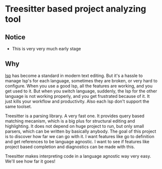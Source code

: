 # Treesitter based project analyzing tool

## Notice

- This is very very much early stage

## Why

[lsp](https://microsoft.github.io/language-server-protocol/) has become a standard in modern text editing.
But it's a hassle to manage lsp's for each language, sometimes they are broken, or very hard to configure.
When you use a good lsp, all the features are working, and you get used to it.
But when you switch language, suddenly, the lsp for the other language is not working properly, and you get frustrated because of it. 
It just kills your workflow and productivity. Also each lsp don't support the same toolset.

Treesitter is a parsing library. A very fast one.
It provides query based matching mecanism, which is a big plus for structural editing and highlighting.
It does not depend on huge project to run, but only small parsers, which can be written by basically anybody.
The goal of this project is to discover how far we can go with it.
I want features like go to definition and get references to be language agnostic.
I want to see if features like project based completion and diagnostics can be made with this.

Treesitter makes interpreting code in a language agnostic way very easy. We'll see how far it goes!
